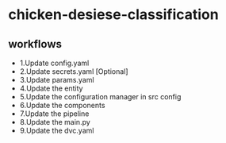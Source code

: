 # chicken-desiese-classification



## workflows
<ul>
<li>1.Update config.yaml</li>
<li>2.Update secrets.yaml [Optional]</li>
<li>3.Update params.yaml</li>
<li>4.Update the entity</li>
<li>5.Update the configuration manager in src config</li>
<li>6.Update the components</li>
<li>7.Update the pipeline</li>
<li>8.Update the main.py</li>
<li>9.Update the dvc.yaml</li>
</ul>